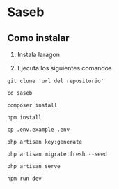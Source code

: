 # Saseb

## Como instalar

1. Instala laragon

2. Ejecuta los siguientes comandos

``` 
git clone 'url del repositorio'
```
```
cd saseb
```
```
composer install
```
```
npm install
```
```
cp .env.example .env
```
```
php artisan key:generate
```
```
php artisan migrate:fresh --seed
```
```
php artisan serve
```
```
npm run dev
```
